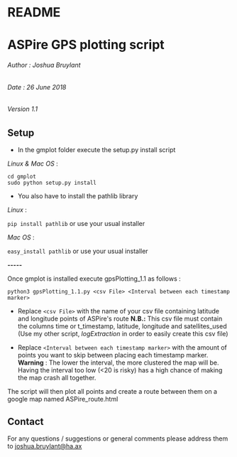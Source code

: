 # README

# ASPire GPS plotting script
###### Author : Joshua Bruylant
###### Date : 26 June 2018
###### Version 1.1

## Setup

- In the gmplot folder execute the setup.py install script

_Linux & Mac OS_ : 

```
cd gmplot
sudo python setup.py install
```

- You also have to install the pathlib library

_Linux_ :

`pip install pathlib` or use your usual installer

_Mac OS_ :

`easy_install pathlib` or use your usual installer

**-----**

Once gmplot is installed execute gpsPlotting_1.1 as follows : 

`python3 gpsPlotting_1.1.py <csv File> <Interval between each timestamp marker>`

- Replace `<csv File>` with the name of your csv file containing latitude and longitude points of ASPire's route
**N.B.:** This csv file must contain the columns time or t_timestamp, latitude, longitude and satellites_used (Use my other script, *logExtraction* in order to easily create this csv file)

- Replace `<Interval between each timestamp marker>` with the amount of points you want to skip between placing each timestamp marker.
**Warning** : The lower the interval, the more clustered the map will be. Having the interval too low (<20 is risky) has a high chance of making the map crash all together.


The script will then plot all points and create a route between them on a google map named ASPire_route.html


## Contact

For any questions / suggestions or general comments please address them to joshua.bruylant@ha.ax

